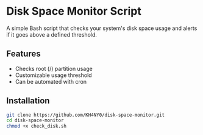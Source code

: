 # Disk Space Monitor Script

A simple Bash script that checks your system's disk space usage and alerts if it goes above a defined threshold.

## Features

- Checks root (/) partition usage
- Customizable usage threshold
- Can be automated with cron

## Installation

```bash
git clone https://github.com/KH4NY0/disk-space-monitor.git
cd disk-space-monitor
chmod +x check_disk.sh
```
